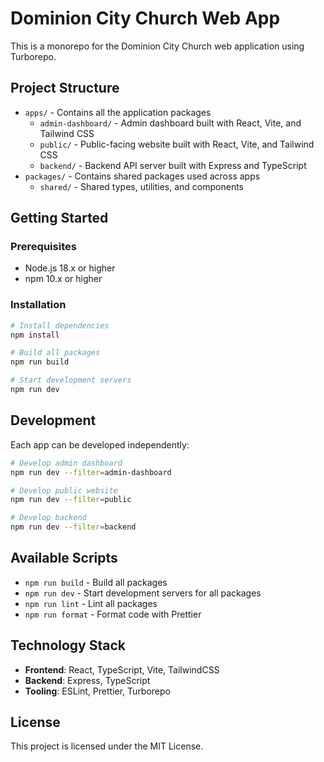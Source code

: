 # Dominion City Church Web App

This is a monorepo for the Dominion City Church web application using Turborepo.

## Project Structure

- `apps/` - Contains all the application packages
  - `admin-dashboard/` - Admin dashboard built with React, Vite, and Tailwind CSS
  - `public/` - Public-facing website built with React, Vite, and Tailwind CSS
  - `backend/` - Backend API server built with Express and TypeScript
- `packages/` - Contains shared packages used across apps
  - `shared/` - Shared types, utilities, and components

## Getting Started

### Prerequisites

- Node.js 18.x or higher
- npm 10.x or higher

### Installation

```bash
# Install dependencies
npm install

# Build all packages
npm run build

# Start development servers
npm run dev
```

## Development

Each app can be developed independently:

```bash
# Develop admin dashboard
npm run dev --filter=admin-dashboard

# Develop public website
npm run dev --filter=public

# Develop backend
npm run dev --filter=backend
```

## Available Scripts

- `npm run build` - Build all packages
- `npm run dev` - Start development servers for all packages
- `npm run lint` - Lint all packages
- `npm run format` - Format code with Prettier

## Technology Stack

- **Frontend**: React, TypeScript, Vite, TailwindCSS
- **Backend**: Express, TypeScript
- **Tooling**: ESLint, Prettier, Turborepo

## License

This project is licensed under the MIT License. 
